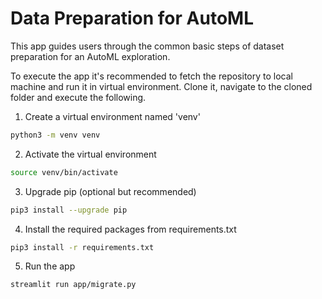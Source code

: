 # Data Preparation for AutoML

This app guides users through the common basic steps of dataset preparation for an AutoML exploration.


To execute the app it's recommended to fetch the repository to local machine and run it in virtual environment. Clone it, navigate to the cloned folder and execute the following.

1. Create a virtual environment named 'venv'
```bash
python3 -m venv venv
```

2. Activate the virtual environment
```bash
source venv/bin/activate
```

3. Upgrade pip (optional but recommended)
```bash
pip3 install --upgrade pip
```

4. Install the required packages from requirements.txt
```bash
pip3 install -r requirements.txt
```

5. Run the app
```bash
streamlit run app/migrate.py
```
